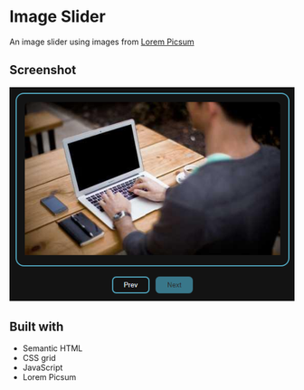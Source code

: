 # Image Slider

An image slider using images from [Lorem Picsum](https://picsum.photos/)

## Screenshot
![](./assets/img-slider-screenshot.png)

## Built with

- Semantic HTML 
- CSS grid
- JavaScript
- Lorem Picsum

